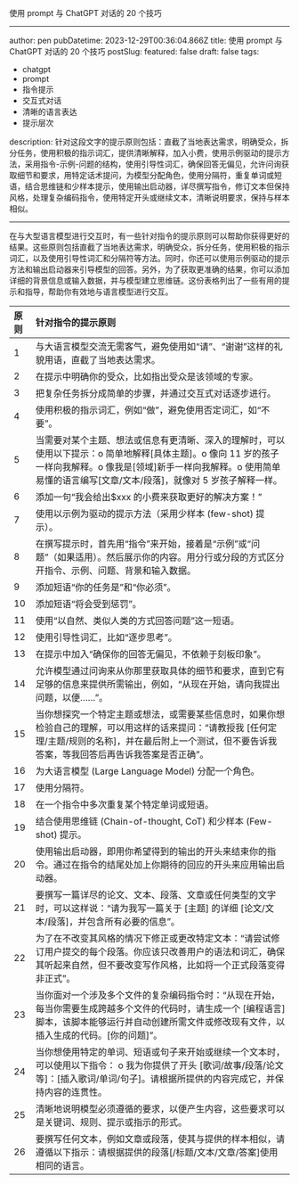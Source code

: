 使用 prompt 与 ChatGPT 对话的 20 个技巧

---
author: pen
pubDatetime: 2023-12-29T00:36:04.866Z
title: 使用 prompt 与 ChatGPT 对话的 20 个技巧
postSlug:
featured: false
draft: false
tags:

  - chatgpt
  - prompt
  - 指令提示
  - 交互式对话
  - 清晰的语言表达
  - 提示层次

description: 针对这段文字的提示原则包括：直截了当地表达需求，明确受众，拆分任务，使用积极的指示词汇，提供清晰解释，加入小费，使用示例驱动的提示方法，采用指令-示例-问题的结构，使用引导性词汇，确保回答无偏见，允许问询获取细节和要求，用特定话术提问，为模型分配角色，使用分隔符，重复单词或短语，结合思维链和少样本提示，使用输出启动器，详尽撰写指令，修订文本但保持风格，处理复杂编码指令，使用特定开头或继续文本，清晰说明要求，保持与样本相似。

---

在与大型语言模型进行交互时，有一些针对指令的提示原则可以帮助你获得更好的结果。这些原则包括直截了当地表达需求，明确受众，拆分任务，使用积极的指示词汇，以及使用引导性词汇和分隔符等方法。同时，你还可以使用示例驱动的提示方法和输出启动器来引导模型的回答。另外，为了获取更准确的结果，你可以添加详细的背景信息或输入数据，并与模型建立思维链。这份表格列出了一些有用的提示和指导，帮助你有效地与语言模型进行交互。

| 原则 | 针对指令的提示原则                                           |
| :--- | :----------------------------------------------------------- |
| 1    | 与大语言模型交流无需客气，避免使用如“请”、“谢谢”这样的礼貌用语，直截了当地表达需求。 |
| 2    | 在提示中明确你的受众，比如指出受众是该领域的专家。           |
| 3    | 把复杂任务拆分成简单的步骤，并通过交互式对话逐步进行。       |
| 4    | 使用积极的指示词汇，例如“做”，避免使用否定词汇，如“不要”。   |
| 5    | 当需要对某个主题、想法或信息有更清晰、深入的理解时，可以使用以下提示：o 简单地解释[具体主题]。o 像向 11 岁的孩子一样向我解释。o 像我是[领域]新手一样向我解释。o 使用简单易懂的语言编写[文章/文本/段落]，就像对 5 岁孩子解释一样。 |
| 6    | 添加一句“我会给出$xxx 的小费来获取更好的解决方案！”          |
| 7    | 使用以示例为驱动的提示方法（采用少样本 (few-shot) 提示）。   |
| 8    | 在撰写提示时，首先用“指令”来开始，接着是“示例”或“问题”（如果适用）。然后展示你的内容。用分行或分段的方式区分开指令、示例、问题、背景和输入数据。 |
| 9    | 添加短语“你的任务是”和“你必须”。                             |
| 10   | 添加短语“将会受到惩罚”。                                     |
| 11   | 使用“以自然、类似人类的方式回答问题”这一短语。               |
| 12   | 使用引导性词汇，比如“逐步思考”。                             |
| 13   | 在提示中加入“确保你的回答无偏见，不依赖于刻板印象”。         |
| 14   | 允许模型通过问询来从你那里获取具体的细节和要求，直到它有足够的信息来提供所需输出，例如，“从现在开始，请向我提出问题，以便……”。 |
| 15   | 当你想探究一个特定主题或想法，或需要某些信息时，如果你想检验自己的理解，可以用这样的话来提问：“请教授我 [任何定理/主题/规则的名称]，并在最后附上一个测试，但不要告诉我答案，等我回答后再告诉我答案是否正确”。 |
| 16   | 为大语言模型 (Large Language Model) 分配一个角色。           |
| 17   | 使用分隔符。                                                 |
| 18   | 在一个指令中多次重复某个特定单词或短语。                     |
| 19   | 结合使用思维链 (Chain-of-thought, CoT) 和少样本 (Few-shot) 提示。 |
| 20   | 使用输出启动器，即用你希望得到的输出的开头来结束你的指令。通过在指令的结尾处加上你期待的回应的开头来应用输出启动器。 |
| 21   | 要撰写一篇详尽的论文、文本、段落、文章或任何类型的文字时，可以这样说：“请为我写一篇关于 [主题] 的详细 [论文/文本/段落]，并包含所有必要的信息”。 |
| 22   | 为了在不改变其风格的情况下修正或更改特定文本：“请尝试修订用户提交的每个段落。你应该只改善用户的语法和词汇，确保其听起来自然，但不要改变写作风格，比如将一个正式段落变得非正式”。 |
| 23   | 当你面对一个涉及多个文件的复杂编码指令时：“从现在开始，每当你需要生成跨越多个文件的代码时，请生成一个 [编程语言] 脚本，该脚本能够运行并自动创建所需文件或修改现有文件，以插入生成的代码。[你的问题]”。 |
| 24   | 当你想使用特定的单词、短语或句子来开始或继续一个文本时，可以使用以下指令： o 我为你提供了开头 [歌词/故事/段落/论文等]：[插入歌词/单词/句子]。请根据所提供的内容完成它，并保持内容的连贯性。 |
| 25   | 清晰地说明模型必须遵循的要求，以便产生内容，这些要求可以是关键词、规则、提示或指示的形式。 |
| 26   | 要撰写任何文本，例如文章或段落，使其与提供的样本相似，请遵循以下指示：请根据提供的段落[/标题/文本/文章/答案]使用相同的语言。 |